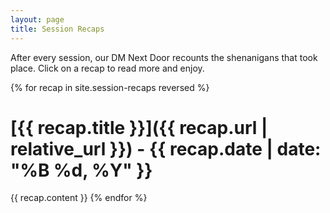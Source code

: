 ```yaml
---
layout: page
title: Session Recaps
---
```


After every session, our DM Next Door recounts the shenanigans that took place.  Click on a recap to read more and enjoy.

{% for recap in site.session-recaps reversed %}
# [{{ recap.title }}]({{ recap.url | relative_url }}) - {{ recap.date | date: "%B %d, %Y" }}
  {{ recap.content }}
{% endfor %}
